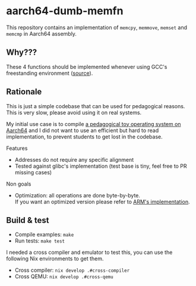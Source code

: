 # aarch64-dumb-memfn
This repository contains an implementation of `memcpy`, `memmove`, `memset` and `memcmp` in Aarch64 assembly.

## Why???
These 4 functions should be implemented whenever using GCC's freestanding environment ([source](https://gcc.gnu.org/onlinedocs/gcc/Standards.html)).

## Rationale
This is just a simple codebase that can be used for pedagogical reasons. This is very slow, please avoid using it on real systems.

My initial use case is to compile [a pedagogical toy operating system on Aarch64](https://github.com/mpoquet/raspberry-pi-os-qemu) and I did not want to use an efficient but hard to read implementation, to prevent students to get lost in the codebase.

Features
- Addresses do not require any specific alignment
- Tested against glibc's implementation (test base is tiny, feel free to PR missing cases)

Non goals
- Optimization: all operations are done byte-by-byte.  
  If you want an optimized version please refer to [ARM's implementation](https://github.com/ARM-software/optimized-routines/tree/master/string/aarch64).

## Build & test
- Compile examples: `make`
- Run tests: `make test`

I needed a cross compiler and emulator to test this, you can use the following Nix environments to get them.
- Cross compiler: `nix develop .#cross-compiler`
- Cross QEMU: `nix develop .#cross-qemu`
